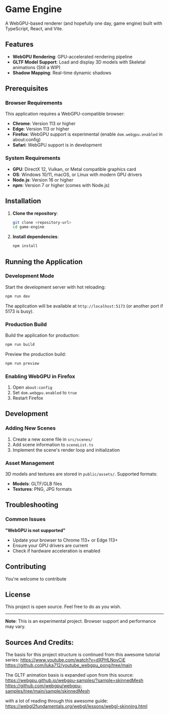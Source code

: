 # Game Engine

A WebGPU-based renderer (and hopefully one day, game engine) built with TypeScript, React, and Vite.

## Features

- **WebGPU Rendering**: GPU-accelerated rendering pipeline
- **GLTF Model Support**: Load and display 3D models with Skeletal animations (Still a WIP)
- **Shadow Mapping**: Real-time dynamic shadows

## Prerequisites

### Browser Requirements

This application requires a WebGPU-compatible browser:

- **Chrome**: Version 113 or higher
- **Edge**: Version 113 or higher
- **Firefox**: WebGPU support is experimental (enable `dom.webgpu.enabled` in about:config)
- **Safari**: WebGPU support is in development

### System Requirements

- **GPU**: DirectX 12, Vulkan, or Metal compatible graphics card
- **OS**: Windows 10/11, macOS, or Linux with modern GPU drivers
- **Node.js**: Version 16 or higher
- **npm**: Version 7 or higher (comes with Node.js)

## Installation

1. **Clone the repository**:
   ```bash
   git clone <repository-url>
   cd game-engine
   ```

2. **Install dependencies**:
   ```bash
   npm install
   ```

## Running the Application

### Development Mode

Start the development server with hot reloading:

```bash
npm run dev
```

The application will be available at `http://localhost:5173` (or another port if 5173 is busy).

### Production Build

Build the application for production:

```bash
npm run build
```

Preview the production build:

```bash
npm run preview
```

### Enabling WebGPU in Firefox

1. Open `about:config`
2. Set `dom.webgpu.enabled` to `true`
3. Restart Firefox

## Development

### Adding New Scenes

1. Create a new scene file in `src/scenes/`
2. Add scene information to `sceneList.ts`
3. Implement the scene's render loop and initialization

### Asset Management

3D models and textures are stored in `public/assets/`. Supported formats:
- **Models**: GLTF/GLB files
- **Textures**: PNG, JPG formats

## Troubleshooting

### Common Issues

**"WebGPU is not supported"**
- Update your browser to Chrome 113+ or Edge 113+
- Ensure your GPU drivers are current
- Check if hardware acceleration is enabled

## Contributing

You're welcome to contribute

## License

This project is open source. Feel free to do as you wish.

---

**Note**: This is an experimental project. Browser support and performance may vary.

## Sources And Credits: 
The basis for this project structure is continued from this awesome tutorial series:
https://www.youtube.com/watch?v=dXPHLNovCjE
https://github.com/luka712/youtube_webgpu_pong/tree/main

The GLTF animation basis is expanded upon from this source:
https://webgpu.github.io/webgpu-samples/?sample=skinnedMesh
https://github.com/webgpu/webgpu-samples/tree/main/sample/skinnedMesh

with a lot of reading through this awesome guide:
https://webgl2fundamentals.org/webgl/lessons/webgl-skinning.html


